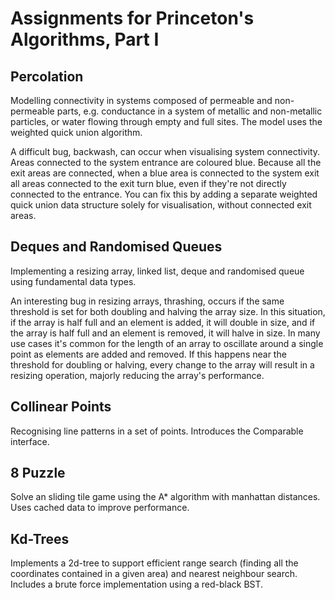 # Assignments for Princeton's Algorithms, Part I

## Percolation

Modelling connectivity in systems composed of permeable and non-permeable parts, e.g. conductance in a system of metallic and non-metallic particles, or water flowing through empty and full sites.
The model uses the weighted quick union algorithm.

A difficult bug, backwash, can occur when visualising system connectivity. Areas connected to the system entrance are coloured blue. Because all the exit areas are connected, when a blue area is connected to the system exit all areas connected to the exit turn blue, even if they're not directly connected to the entrance. You can fix this by adding a separate weighted quick union data structure solely for visualisation, without connected exit areas.

## Deques and Randomised Queues

Implementing a resizing array, linked list, deque and randomised queue using fundamental data types. 

An interesting bug in resizing arrays, thrashing, occurs if the same threshold is set for both doubling and halving the array size. In this situation, if the array is half full and an element is added, it will double in size, and if the array is half full and an element is removed, it will halve in size. In many use cases it's common for the length of an array to oscillate around a single point as elements are added and removed. If this happens near the threshold for doubling or halving, every change to the array will result in a resizing operation, majorly reducing the array's performance.

## Collinear Points

Recognising line patterns in a set of points. Introduces the Comparable interface.

## 8 Puzzle

Solve an sliding tile game using the A* algorithm with manhattan distances. Uses cached data to improve performance.

## Kd-Trees

Implements a 2d-tree to support efficient range search (finding all the coordinates contained in a given area) and nearest neighbour search.
Includes a brute force implementation using a red-black BST.
